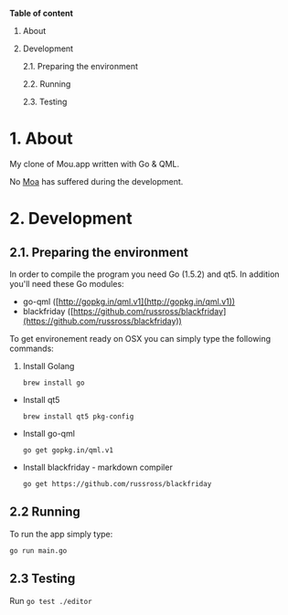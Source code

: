 **Table of content**

1. About

2. Development

	2.1. Preparing the environment

	2.2. Running

    2.3. Testing

# 1. About

My clone of Mou.app written with Go & QML.

No [Moa](https://en.wikipedia.org/wiki/Moa) has suffered during the development.

# 2. Development

## 2.1. Preparing the environment

In order to compile the program you need Go (1.5.2) and qt5. In addition you'll need these Go modules:

- go-qml ([http://gopkg.in/qml.v1](http://gopkg.in/qml.v1))
- blackfriday ([https://github.com/russross/blackfriday](https://github.com/russross/blackfriday))

To get environement ready on OSX you can simply type the following commands:

1. Install Golang

	```
	brew install go
	```

* Install qt5

	```
	brew install qt5 pkg-config
	```

* Install go-qml

	```
	go get gopkg.in/qml.v1
	```

* Install blackfriday - markdown compiler

	```
	go get https://github.com/russross/blackfriday
	```

## 2.2 Running

To run the app simply type:

```
go run main.go
```

## 2.3 Testing

Run `go test ./editor`
